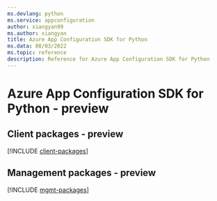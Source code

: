 ```yaml
---
ms.devlang: python
ms.service: appconfiguration
author: xiangyan99
ms.author: xiangyan
title: Azure App Configuration SDK for Python
ms.data: 08/03/2022
ms.topic: reference
description: Reference for Azure App Configuration SDK for Python
---
```

# Azure App Configuration SDK for Python - preview

## Client packages - preview
[!INCLUDE [client-packages](app-configuration-client-index.md)]
## Management packages - preview
[!INCLUDE [mgmt-packages](app-configuration-mgmt-index.md)]